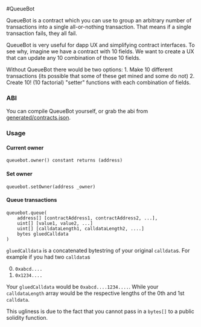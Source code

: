 #QueueBot

QueueBot is a contract which you can use to group an arbitrary number of transactions into a single all-or-nothing transaction. That means if a single transaction fails, they all fail.

QueueBot is very useful for dapp UX and simplifying contract interfaces. To see why, imagine we have a contract with 10 fields. We want to create a UX that can update any 10 combination of those 10 fields.

Without QueueBot there would be two options:
	1. Make 10 different transactions (its possible that some of these get mined and some do not)
	2. Create 10! (10 factorial) "setter" functions with each combination of fields.

### ABI

You can compile QueueBot yourself, or grab the abi from [generated/contracts.json](generated/contracts.json).

### Usage

#### Current owner

    queuebot.owner() constant returns (address)

#### Set owner

    queuebot.setOwner(address _owner)

#### Queue transactions

    queuebot.queue(
    	address[] [contractAddress1, contractAddress2, ...],
    	uint[] [value1, value2, ...]
    	uint[] [calldataLength1, calldataLength2, ....]
    	bytes gluedCalldata
    )

`gluedCalldata` is a concatenated bytestring of your original `calldata`s. For example if you had two `calldata`s

0. `0xabcd....`
1. `0x1234....`

Your `gluedCalldata` would be `0xabcd....1234....`. While your `calldataLength` array would be the respective lengths of the 0th and 1st `calldata`.

This ugliness is due to the fact that you cannot pass in a `bytes[]` to a public solidity function.